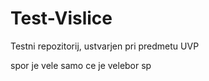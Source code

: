 Test-Vislice
============

Testni repozitorij, ustvarjen pri predmetu UVP

spor je vele samo ce je velebor sp
